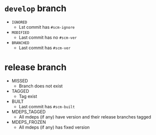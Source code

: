 # `develop` branch
- `IGNORED`
  - Lst commit has `#scm-ignore`
- `MODIFIED`
  - Last commit has no `#scm-ver`
- `BRANCHED`
  - Last commit has `#scm-ver`
  
# release branch
- MISSED
  - Branch does not exist
- TAGGED
  - Tag exist
- BUILT
  - Last commit has `#scm-built`
- MDEPS_TAGGED
  - All mdeps (if any) have version and their release branches tagged 
- MDEPS_FROZEN 
  - All mdeps (if any) has fixed version
